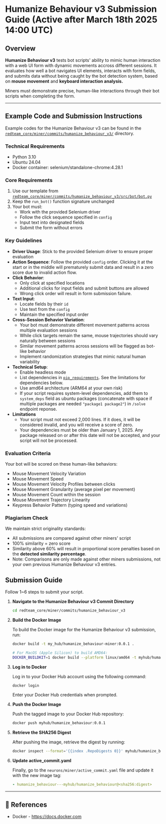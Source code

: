 # Humanize Behaviour v3 Submission Guide (Active after March 18th 2025 14:00 UTC)

## Overview

**Humanize Behaviour v3** tests bot scripts' ability to mimic human interaction with a web UI form with dynamic movements accross different sessions. It evaluates how well a bot navigates UI elements, interacts with form fields, and submits data without being caught by the bot detection system, based on  **mouse movement** and **keyboard interaction analysis.**

Miners must demonstrate precise, human-like interactions through their bot scripts when completing the form.

---

## Example Code and Submission Instructions

Example codes for the Humanize Behaviour v3 can be found in the [`redteam_core/miner/commits/humanize_behaviour_v3/`](https://github.com/RedTeamSubnet/RedTeam/blob/main/redteam_core/miner/commits/humanize_behaviour_v3/) directory.

### Technical Requirements

- Python 3.10
- Ubuntu 24.04
- Docker container: selenium/standalone-chrome:4.28.1

### Core Requirements

1. Use our template from [`redteam_core/miner/commits/humanize_behaviour_v3/src/bot/bot.py`](https://github.com/RedTeamSubnet/RedTeam/blob/main/redteam_core/miner/commits/humanize_behaviour_v3/src/bot/bot.py)
2. Keep the `run_bot()` function signature unchanged
3. Your bot must:
   - Work with the provided Selenium driver
   - Follow the click sequence specified in `config`
   - Input text into designated fields
   - Submit the form without errors

### Key Guidelines

- **Driver Usage**: Stick to the provided Selenium driver to ensure proper evaluation
- **Action Sequence**: Follow the provided `config` order. Clicking it at the start or in the middle will prematurely submit data and result in a zero score due to invalid action flow.
- **Click Behavior**:
    - Only click at specified locations
    - Additional clicks for input fields and submit buttons are allowed
    - Wrong click order will result in form submission failure.
- **Text Input**:
    - Locate fields by their `id`
    - Use text from the `config`
    - Maintain the specified input order
- **Cross-Session Behavior Variation**:
    - Your bot must demonstrate different movement patterns across multiple evaluation sessions
    - While click targets remain the same, mouse trajectories should vary naturally between sessions
    - Similar movement patterns across sessions will be flagged as bot-like behavior
    - Implement randomization strategies that mimic natural human variability
- **Technical Setup**:
    - Enable headless mode
    - List dependencies in [`pip_requirements`](https://github.com/RedTeamSubnet/RedTeam/blob/main/redteam_core/miner/commits/humanize_behaviour_v3/src/bot/requirements.txt). See the limitations for dependencies below.
    - Use amd64 architecture (ARM64 at your own risk)
    - If your script requires system-level dependencies, add them to `system_deps` field as ubuntu packages (concatenate with space if multiple packages are needed `"package1 package2"`) in `/solve` endpoint reponse.
- **Limitations**
    - Your script must not exceed 2,000 lines. If it does, it will be considered invalid, and you will receive a score of zero.
    - Your dependencies must be older than January 1, 2025. Any package released on or after this date will not be accepted, and your script will not be processed.

### Evaluation Criteria

Your bot will be scored on these human-like behaviors:

- Mouse Movement Velocity Variation
- Mouse Movement Speed
- Mouse Movement Velocity Profiles between clicks
- Mouse Movement Granularity (average pixel per movement)
- Mouse Movement Count within the session
- Mouse Movement Trajectory Linearity
- Keypress Behavior Pattern (typing speed and variations)

### Plagiarism Check

We maintain strict originality standards:

- All submissions are compared against other miners' script
- 100% similarity = zero score
- Similarity above 60% will result in proportional score penalties based on the **detected similarity percentage**.
- Note: Comparisons are only made against other miners submissions, not your own previous Humanize Behaviour v3 entries.

## Submission Guide

Follow 1~6 steps to submit your script.

1. **Navigate to the Humanize Behaviour v3 Commit Directory**

    ```bash
    cd redteam_core/miner/commits/humanize_behaviour_v3
    ```

2. **Build the Docker Image**

    To build the Docker image for the Humanize Behaviour v3 submission, run:

    ```bash
    docker build -t my_hub/humanize_behaviour-miner:0.0.1 .

    # For MacOS (Apple Silicon) to build AMD64:
    DOCKER_BUILDKIT=1 docker build --platform linux/amd64 -t myhub/humanize_behaviour-miner:0.0.1 .
    ```

3. **Log in to Docker**

    Log in to your Docker Hub account using the following command:

    ```bash
    docker login
    ```

    Enter your Docker Hub credentials when prompted.

4. **Push the Docker Image**

    Push the tagged image to your Docker Hub repository:

    ```bash
    docker push myhub/humanize_behaviour:0.0.1
    ```

5. **Retrieve the SHA256 Digest**

    After pushing the image, retrieve the digest by running:

    ```bash
    docker inspect --format='{{index .RepoDigests 0}}' myhub/humanize_behaviour:0.0.1
    ```

6. **Update active_commit.yaml**

    Finally, go to the `neurons/miner/active_commit.yaml` file and update it with the new image tag:

    ```yaml
    - humanize_behaviour---myhub/humanize_behaviour@<sha256:digest>
    ```

---

## 📑 References

- Docker - <https://docs.docker.com>
